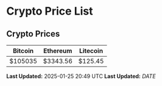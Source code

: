 # Crypto Price List

## Crypto Prices
| Bitcoin | Ethereum | Litecoin |
| ------- | -------- | -------- |
| $105035 | $3343.56 | $125.45 |
**Last Updated:** 2025-01-25 20:49 UTC
**Last Updated:** $DATE$
